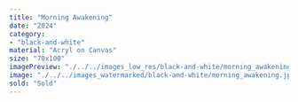 ```yaml
---
title: "Morning Awakening"
date: "2024"
category: 
- "black-and-white"
material: "Acryl on Canvas"
size: "70x100"
imagePreview: "./../../images_low_res/black-and-white/morning_awakening.jpg"
image: "./../../images_watermarked/black-and-white/morning_awakening.jpg"
sold: "Sold"
---
```

